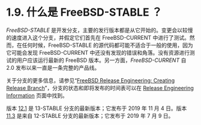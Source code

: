 # 1.9. 什么是 FreeBSD-STABLE ？

_FreeBSD-STABLE_ 是开发分支，主要的发行版本都是从它开始的。变更会以较慢的速度进入这个分支，并假定它们首先在 FreeBSD-CURRENT 中进行了测试。然而，在任何时候，FreeBSD-STABLE 的源代码都可能不适合于一般的使用，因为它可能会发现 FreeBSD-CURRENT 中还没有发现的错误和角落。没有资源进行测试的用户应该运行最新的 FreeBSD 版本。另一方面，_FreeBSD-CURRENT_ 自 2.0 发布以来一直是一条完整的产品线。

关于分支的更多信息，请参见“[FreeBSD Release Engineering: Creating Release Branch](https://docs.freebsd.org/en/articles/releng/#rel-branch)”，分支的状态和即将发布的时间表可以在 [Release Engineering Information](https://www.freebsd.org/releng) 页面中找到。

版本 [12.1](https://download.freebsd.org/releases/amd64/amd64/12.1-RELEASE/) 是 13-STABLE 分支的最新版本；它发布于 2019 年 11 月 4 日。版本 [11.3](https://download.freebsd.org/releases/amd64/amd64/11.3-RELEASE/) 是来自 12-STABLE 分支的最新版本；它发布于 2019 年 7 月 9 日。
